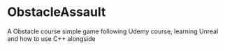 # ObstacleAssault
 A Obstacle course simple game following Udemy course, learning Unreal and how to use C++ alongside
